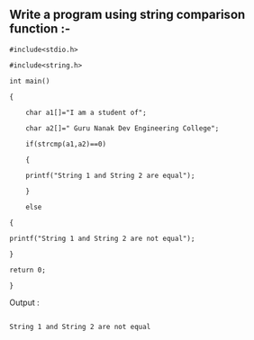 ## Write a program using string comparison function :-
```
#include<stdio.h>

#include<string.h>

int main()

{

    char a1[]="I am a student of";

    char a2[]=" Guru Nanak Dev Engineering College";

    if(strcmp(a1,a2)==0)

    {

    printf("String 1 and String 2 are equal");

    }

    else

{

printf("String 1 and String 2 are not equal");

}

return 0;

}
```
Output :
```

String 1 and String 2 are not equal
